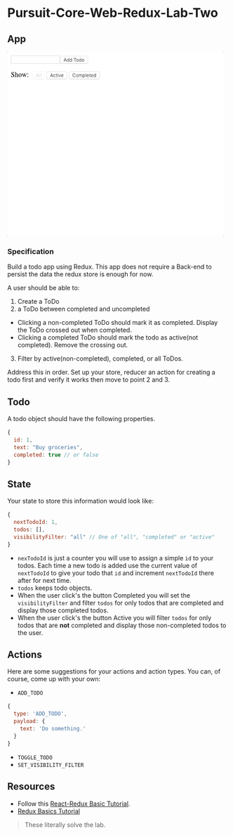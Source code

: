 # Pursuit-Core-Web-Redux-Lab-Two

## App
![ReduxToDos](./ReduxToDos.gif)


### Specification
Build a todo app using Redux. This app does not require a Back-end to persist the data the redux store is enough for now. 

A user should be able to:

1. Create a ToDo
2. a ToDo between completed and uncompleted
  - Clicking a non-completed ToDo should mark it as completed. Display the ToDo crossed out when completed.
  - Clicking a completed ToDo should mark the todo as active(not completed). Remove the crossing out.
3. Filter by active(non-completed), completed, or all ToDos.

Address this in order. Set up your store, reducer an action for creating a todo first and verify it works then move to point 2 and 3.

## Todo
A todo object should have the following properties.
```js
{
  id: 1,
  text: "Buy groceries",
  completed: true // or false
}
```

## State
Your state to store this information would look like:
```js
{
  nextTodoId: 1,
  todos: [],
  visibilityFilter: "all" // One of "all", "completed" or "active"
}
```

* `nexTodoId` is just a counter you will use to assign a simple `id` to your todos. Each time a new todo is added use the current value of `nextTodoId` to give your todo that `id` and increment `nextTodoId` there after for next time.
* `todos` keeps todo objects. 
* When the user click's the button Completed you will set the `visibilityFilter` and filter `todos` for only todos that are completed and display those completed todos.
* When the user click's the button Active you will filter `todos` for only todos that are **not** completed and display those non-completed todos to the user.

## Actions
Here are some suggestions for your actions and action types. You can, of course, come up with your own:
* `ADD_TODO`

```js
{
  type: 'ADD_TODO',
  payload: {
    text: 'Do something.'  
  }
}
```

* `TOGGLE_TODO`
* `SET_VISIBILITY_FILTER` 


## Resources
* Follow this [React-Redux Basic Tutorial](https://react-redux.js.org/introduction/basic-tutorial). 
* [Redux Basics Tutorial](https://redux.js.org/basics/basic-tutorial)
>These literally solve the lab.
